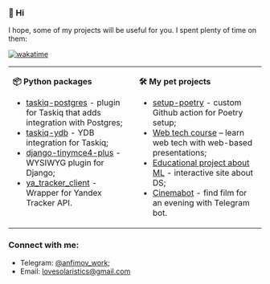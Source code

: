 ### 👋 Hi

I hope, some of my projects will be useful for you. I spent plenty of time on them: 

[![wakatime](https://wakatime.com/badge/user/14c1cb59-a010-42dd-819e-f014f6d1fa29.svg)](https://wakatime.com/@14c1cb59-a010-42dd-819e-f014f6d1fa29)

<table><tr><td valign="top" width="50%">

**📦 Python packages**

* [taskiq-postgres](https://github.com/danfimov/taskiq-postgres) - plugin for Taskiq that adds integration with Postgres;
* [taskiq-ydb](https://github.com/danfimov/taskiq-ydb) - YDB integration for Taskiq;
* [django-tinymce4-plus](https://github.com/danfimov/django-tinymce4-plus) - WYSIWYG plugin for Django;
* [ya_tracker_client](https://github.com/danfimov/ya_tracker_client) - Wrapper for Yandex Tracker API.

  
</td><td valign="top" width="50%">

**🛠 My pet projects**

* [setup-poetry](https://github.com/danfimov/setup-poetry) - custom Github action for Poetry setup;
* [Web tech course](https://github.com/danfimov/shower-presentation) – learn web tech with web-based presentations;
* [Educational project about ML](https://github.com/danfimov/Easy-ML) - interactive site about DS;
* [Cinemabot](https://github.com/danfimov/cinemabot) - find film for an evening with Telegram bot.
  
</td></tr></table>

### Connect with me:

- Telegram: [@anfimov_work](t.me/anfimov_work);
- Email: [lovesolaristics@gmail.com](mailto:lovesolaristics@gmail.com)
